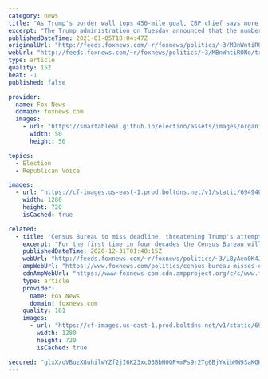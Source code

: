 ```yaml
---
category: news
title: "As Trump's border wall tops 450-mile goal, CBP chief says more wall is coming"
excerpt: "The Trump administration on Tuesday announced that the number of miles of wall at the southern border had topped 450, a key election promise set by President Trump – with a top official saying more wall construction is underway."
publishedDateTime: 2021-01-05T18:04:47Z
originalUrl: "http://feeds.foxnews.com/~r/foxnews/politics/~3/MBnWntiRONo/trumps-border-wall-tops-450-mile"
webUrl: "http://feeds.foxnews.com/~r/foxnews/politics/~3/MBnWntiRONo/trumps-border-wall-tops-450-mile"
type: article
quality: 152
heat: -1
published: false

provider:
  name: Fox News
  domain: foxnews.com
  images:
    - url: "https://smartableai.github.io/election/assets/images/organizations/foxnews.com-50x50.jpg"
      width: 50
      height: 50

topics:
  - Election
  - Republican Voice

images:
  - url: "https://cf-images.us-east-1.prod.boltdns.net/v1/static/694940094001/cafa9715-9cec-4ff3-9eee-a36559f3ad68/ded6b470-42f2-494c-aaac-73915157c297/1280x720/match/image.jpg"
    width: 1280
    height: 720
    isCached: true

related:
  - title: "Census Bureau to miss deadline, threatening Trump's attempt to exclude illegal migrants from census"
    excerpt: "For the first time in four decades the Census Bureau will miss their deadline on reporting apportionment figures used to divvy up congressional seats."
    publishedDateTime: 2020-12-31T01:48:15Z
    webUrl: "http://feeds.foxnews.com/~r/foxnews/politics/~3/LByAen0K4J8/census-bureau-misses-deadline-threatening-trumps-plan-to-exclude-illegal-migrants-from-appropriating-congres"
    ampWebUrl: "https://www.foxnews.com/politics/census-bureau-misses-deadline-threatening-trumps-plan-to-exclude-illegal-migrants-from-appropriating-congres.amp"
    cdnAmpWebUrl: "https://www-foxnews-com.cdn.ampproject.org/c/s/www.foxnews.com/politics/census-bureau-misses-deadline-threatening-trumps-plan-to-exclude-illegal-migrants-from-appropriating-congres.amp"
    type: article
    provider:
      name: Fox News
      domain: foxnews.com
    quality: 161
    images:
      - url: "https://cf-images.us-east-1.prod.boltdns.net/v1/static/694940094001/2846be92-1dbc-461f-b9d1-c0cad93bc68c/6d8aecbe-dd96-4dbd-bcfd-32bc43bbd6b6/1280x720/match/image.jpg"
        width: 1280
        height: 720
        isCached: true

secured: "glxX/qVBuzX8uhilwYZf2jI6K23xc03BbH0QP+mPs9r2Tg6BjYxibMW9SaKOHNsHSEwIH8dqyOPr3nbRfzgvjfGzX/WmYIAo6qWHJo2bvQ9XZIL4tBazuR3sQE4qrouebdC0XFDYlt3JhKCMF9vvEH8fvPpG0hrlzLnuZimY/V9qaOgOOvp7YG0ZZC8MAgueTWEhe1kxo6Y4UGLORrD8SYTwFfJBvzJnBuhiKW8Hg4Jwjfe9tdKtFlY+H1uW7zYZCwnswhhAM4QTK57eWHCSwOKwoKdGXKcJpHqDSp6s6lqzkS4XdxyLq5obcMsRwS2pBkZOIWXC5E0g5C5qrKSP3f6X+2J8DsxumloGng9CeWk=;JA6PWH1qrDtOVC53dbKgSA=="
---
```


